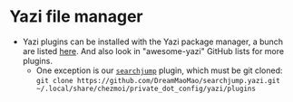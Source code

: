 # Yazi file manager

- Yazi plugins can be installed with the Yazi package manager, a bunch are listed [here](https://yazi-rs.github.io/docs/resources/). And also look in "awesome-yazi" GitHub lists for more plugins.
  - One exception is our [`searchjump`](https://github.com/qsdrqs/searchjump.yazi) plugin, which must be git cloned: `git clone https://github.com/DreamMaoMao/searchjump.yazi.git ~/.local/share/chezmoi/private_dot_config/yazi/plugins`
